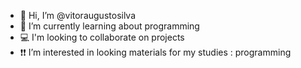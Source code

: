 - 👋 Hi, I’m @vitoraugustosilva
- 🌱 I’m currently learning about programming
- 💻 I'm looking to collaborate on projects
- ❗❗ I’m interested in looking materials for my studies : programming
<!---
**vitoraugustosilva/vitoraugustosilva** is a ✨ _special_ ✨ repository because its `README.md` (this file) appears on your GitHub profile.
You can click the Preview link to take a look at your changes
--->
